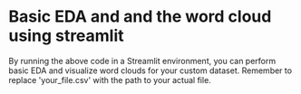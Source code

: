 # Basic EDA and and the word cloud using streamlit 

By running the above code in a Streamlit environment, you can perform basic EDA and visualize word clouds for your custom dataset. Remember to replace 'your_file.csv' with the path to your actual file.







